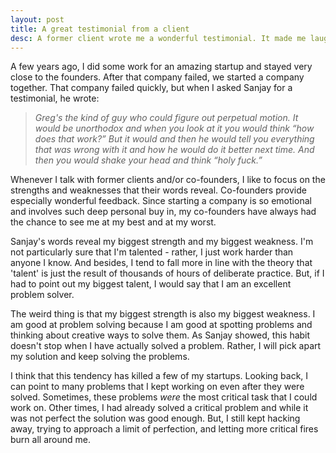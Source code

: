 ```yaml
---
layout: post
title: A great testimonial from a client
desc: A former client wrote me a wonderful testimonial. It made me laugh.
---
```


A few years ago, I did some work for an amazing startup and stayed very close to the founders. After that company failed, we started a company together. That company failed quickly, but when I asked Sanjay for a testimonial, he wrote:

> _Greg's the kind of guy who could figure out perpetual motion. It would be unorthodox and when you look at it you would think “how does that work?” But it would and then he would tell you everything that was wrong with it and how he would do it better next time. And then you would shake your head and think “holy fuck.”_

Whenever I talk with former clients and/or co-founders, I like to focus on the strengths and weaknesses that their words reveal. Co-founders provide especially wonderful feedback. Since starting a company is so emotional and involves such deep personal buy in, my co-founders have always had the chance to see me at my best and at my worst.

Sanjay's words reveal my biggest strength and my biggest weakness. I'm not particularly sure that I'm talented - rather, I just work harder than anyone I know. And besides, I tend to fall more in line with the theory that 'talent' is just the result of thousands of hours of deliberate practice. But, if I had to point out my biggest talent, I would say that I am an excellent problem solver.

The weird thing is that my biggest strength is also my biggest weakness. I am good at problem solving because I am good at spotting problems and thinking about creative ways to solve them. As Sanjay showed, this habit doesn't stop when I have actually solved a problem. Rather, I will pick apart my solution and keep solving the problems.

I think that this tendency has killed a few of my startups. Looking back, I can point to many problems that I kept working on even after they were solved. Sometimes, these problems _were_ the most critical task that I could work on. Other times, I had already solved a critical problem and while it was not perfect the solution was good enough. But, I still kept hacking away, trying to approach a limit of perfection, and letting more critical fires burn all around me.
